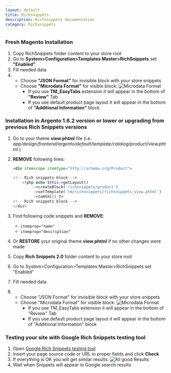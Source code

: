 ```yaml
---
layout: default
title: Richsnippets
description: Richsnippets documentation
category: Richsnippets
---
```



### Fresh Magento Installation
1. Copy RichSnippets folder content to your store root
2. Go to **System>Configuration>Templates Master>RichSnippets** set **"Enabled"**
3. Fill needed data
4.
   - Choose **"JSON Format"** for invisible block with your store snippets
   - Choose **"Microdata Format"** for visible block: ![Microdata Format](http://i.imgur.com/IjEbpz3.png)
      * If you use **TM_EasyTabs** extension it will appear in the bottom of **"Review"** Tab
      * If you use default product page layout it will appear in the bottom of **"Additional Information"** block

### Installation in Argento 1.6.2 version or lower or upgrading from previous Rich Snippets versions
 1. Go to your theme **view.phtml** file (i.e. *app/design/frontend/argento/default/template/catalog/product/view.phtml* )
 2. **REMOVE** following lines:

    ```html
    <div itemscope itemtype="http://schema.org/Product">
    ```

    ```php
    <!-- Rich snippets block -->
        <?php echo $this->getLayout()
             ->createBlock('richsnippets/product')
             ->setTemplate('tm/richsnippets/richsnippets_view.phtml')
             ->toHtml() ?>
    <!-- Rich snippets block -->
    </div>
    ```

3. Find following code snippets and **REMOVE**:
    - `itemprop="name"`
    - `itemprop="description"`
4. Or **RESTORE** your original theme **view.phtml** if no other changes were made
5. Copy **Rich Snippets 2.0** folder content to your store root
6. Go to System>Configuration>Templates Master>RichSnippets set "Enabled"
7. Fill needed data
8.
   - Choose "JSON Format" for invisible block with your store snippets
   - Choose "Microdata Format" for visible block: ![Microdata Format](http://i.imgur.com/IjEbpz3.png)
      * If you use TM_EasyTabs extension it will appear in the bottom of "Review" Tab
      * If you use default product page layout it will appear in the bottom of "Additional Information" block

### Testing your site with Google Rich Snippets testing tool
1. Open [Google Rich Snippets testing tool](https://developers.google.com/structured-data/testing-tool/)
2. Insert your page source code or URL in proper fields and click **Check**
3. If everything is OK you will get similar results:
![All good Results](http://i.imgur.com/7EmdVRm.png)
4. Wait when Snippets will appear in Google search results
